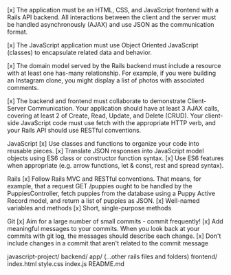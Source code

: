 [x] The application must be an HTML, CSS, and JavaScript frontend with a Rails API backend. All interactions between the client and the server must be handled asynchronously (AJAX) and use JSON as the communication format.

[x] The JavaScript application must use Object Oriented JavaScript (classes) to encapsulate related data and behavior.

[x] The domain model served by the Rails backend must include a resource with at least one has-many relationship. For example, if you were building an Instagram clone, you might display a list of photos with associated comments.

[x] The backend and frontend must collaborate to demonstrate Client-Server Communication. Your application should have at least 3 AJAX calls, covering at least 2 of Create, Read, Update, and Delete (CRUD). Your client-side JavaScript code must use fetch with the appropriate HTTP verb, and your Rails API should use RESTful conventions.

JavaScript
[x] Use classes and functions to organize your code into reusable pieces.
[x] Translate JSON responses into JavaScript model objects using ES6 class or constructor function syntax.
[x] Use ES6 features when appropriate (e.g. arrow functions, let & const, rest and spread syntax).

Rails
[x] Follow Rails MVC and RESTful conventions. That means, for example, that a request GET /puppies ought to be handled by the PuppiesController, fetch puppies from the database using a Puppy Active Record model, and return a list of puppies as JSON.
[x] Well-named variables and methods
[x] Short, single-purpose methods

Git
[x] Aim for a large number of small commits - commit frequently!
[x] Add meaningful messages to your commits. When you look back at your commits with git log, the messages should describe each change.
[x] Don't include changes in a commit that aren't related to the commit message

javascript-project/
  backend/
    app/
    (...other rails files and folders)
  frontend/
    index.html
    style.css
    index.js
  README.md